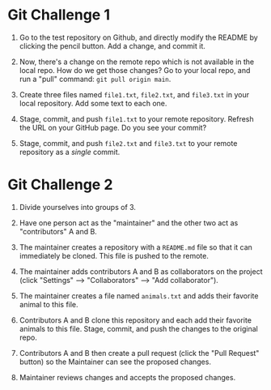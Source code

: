 # Git Challenge 1

1. Go to the test repository on Github, and directly modify the README by
   clicking the pencil button. Add a change, and commit it.

2. Now, there's a change on the remote repo which is not available in the local
   repo. How do we get those changes? Go to your local repo, and run a "pull"
   command: `git pull origin main`.

3. Create three files named `file1.txt`, `file2.txt`, and `file3.txt` in your
   local repository. Add some text to each one.

4. Stage, commit, and push `file1.txt` to your remote repository. Refresh the
   URL on your GitHub page. Do you see your commit?

5. Stage, commit, and push `file2.txt` and `file3.txt` to your remote repository
   as a *single* commit.

# Git Challenge 2

1. Divide yourselves into groups of 3.

2. Have one person act as the "maintainer" and the other two act as
   "contributors" A and B.

3. The maintainer creates a repository with a `README.md` file so that it can
   immediately be cloned. This file is pushed to the remote.

4. The maintainer adds contributors A and B as collaborators on the project
   (click "Settings" --> "Collaborators" --> "Add collaborator").

5. The maintainer creates a file named `animals.txt` and adds their favorite
   animal to this file.

6. Contributors A and B clone this repository and each add their favorite
   animals to this file. Stage, commit, and push the changes to the original
   repo.

7. Contributors A and B then create a pull request (click the "Pull Request"
   button) so the Maintainer can see the proposed changes.

8. Maintainer reviews changes and accepts the proposed changes. 